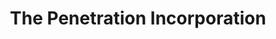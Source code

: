 ---
title: "The Penetration Incorporation"
url: /wien/the-penetration-incorporation/
shop: Tattoo
---